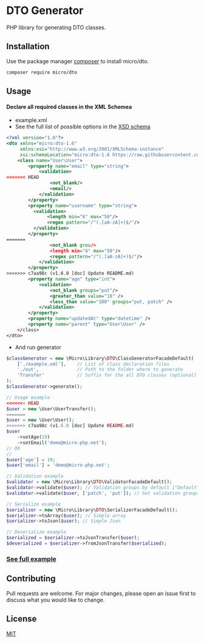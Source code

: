 # DTO Generator

PHP library for generating DTO classes.

## Installation

Use the package manager [composer](https://getcomposer.org/) to install micro/dto.

```bash
composer require micro/dto
```

## Usage

#### Declare all required classes in the XML Schemea

* example.xml
* See the full list of possible options in the [XSD schema](src/Resource/schema/dto-1.6.xsd)

``` xml
<?xml version="1.0"?>
<dto xmlns="micro:dto-1.6"
     xmlns:xsi="http://www.w3.org/2001/XMLSchema-instance"
     xsi:schemaLocation="micro:dto-1.6 https://raw.githubusercontent.com/Micro-PHP/dto/master/src/Resource/schema/dto-1.6.xsd">
    <class name="User\User">
        <property name="email" type="string">
            <validation>
<<<<<<< HEAD
                <not_blank/>
                <email/>
            </validation>
        </property>
        <property name="username" type="string">
          <validation>
               <length min="6" max="50"/>
               <regex pattern="/^(.[aA-zA]+)$/"/>
          </validation>
        </property>
=======
                <not_blank grou/>
                <length min="6" max="50"/>
                <regex pattern="/^(.[aA-zA]+)$/"/>
            </validation>
        </property>
>>>>>>> c7aa98c (v1.6.0 [doc] Update README.md)
        <property name="age" type="int">
            <validation>
                <not_blank groups="put"/>
                <greater_than value="18" />
                <less_than value="100" groups="put, patch" />
            </validation>
        </property>
        <property name="updatedAt" type="datetime" />
        <property name="parent" type="User\User" /> 
    </class>
</dto>
```
 * And run generator
```php
$classGenerator = new \Micro\Library\DTO\ClassGeneratorFacadeDefault(
    ['./example.xml'],    // List of class declaration files
    './out',              // Path to the folder where to generate 
    'Transfer'            // Suffix for the all DTO classes (optional)
);
$classGenerator->generate();

// Usage example
<<<<<<< HEAD
$user = new \User\UserTransfer();
=======
$user = new \User\User();
>>>>>>> c7aa98c (v1.6.0 [doc] Update README.md)
$user
    ->setAge(19)
    ->setEmail('demo@micro-php.net');
// OR
//
$user['age'] = 19;
$user['email'] = 'demo@micro-php.net';

// Validation example
$validator = new \Micro\Library\DTO\ValidatorFacadeDefault(); 
$validator->validate($user); // Validation groups by default ["Default"]   
$validator->validate($user, ['patch', 'put']); // Set validation groups ["patch", "put"]

// Serialize example
$serializer = new \Micro\Library\DTO\SerializerFacadeDefault();
$serializer->toArray($user); // Simple array
$serializer->toJson($user); // Simple Json

// Deserialize example
$serialized = $serializer->toJsonTransfer($user);
$deserialized = $serializer->fromJsonTransfer($serialized);

```

### [See full example](./example/)


## Contributing
Pull requests are welcome. For major changes, please open an issue first to discuss what you would like to change.

## License
[MIT](https://choosealicense.com/licenses/mit/)

